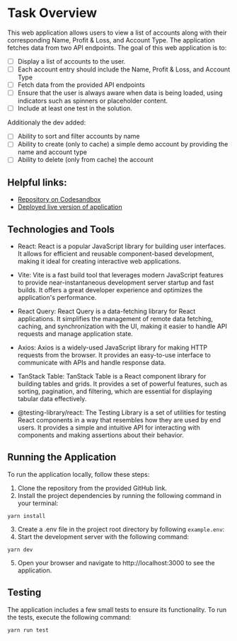 # Task Overview
This web application allows users to view a list of accounts along with their corresponding Name, Profit & Loss, and Account Type. The application fetches data from two API endpoints. The goal of this web application is to:
- [ ] Display a list of accounts to the user.
- [ ] Each account entry should include the Name, Profit & Loss, and Account Type
- [ ] Fetch data from the provided API endpoints
- [ ] Ensure that the user is always aware when data is being loaded, using indicators such as spinners or placeholder content. 
- [ ] Include at least one test in the solution.

Additionaly the dev added:
- [ ] Ability to sort and filter accounts by name
- [ ] Ability to create (only to cache) a simple demo account by providing the name and account type
- [ ] Ability to delete (only from cache) the account

## Helpful links:
- [Repository on Codesandbox]()
- [Deployed live version of application]()

## Technologies and Tools
- React: React is a popular JavaScript library for building user interfaces. It allows for efficient and reusable component-based development, making it ideal for creating interactive web applications.

- Vite: Vite is a fast build tool that leverages modern JavaScript features to provide near-instantaneous development server startup and fast builds. It offers a great developer experience and optimizes the application's performance.

- React Query: React Query is a data-fetching library for React applications. It simplifies the management of remote data fetching, caching, and synchronization with the UI, making it easier to handle API requests and manage application state.

- Axios: Axios is a widely-used JavaScript library for making HTTP requests from the browser. It provides an easy-to-use interface to communicate with APIs and handle response data.

- TanStack Table: TanStack Table is a React component library for building tables and grids. It provides a set of powerful features, such as sorting, pagination, and filtering, which are essential for displaying tabular data effectively.

- @testing-library/react: The Testing Library is a set of utilities for testing React components in a way that resembles how they are used by end users. It provides a simple and intuitive API for interacting with components and making assertions about their behavior.

## Running the Application
To run the application locally, follow these steps:

1. Clone the repository from the provided GitHub link.
2. Install the project dependencies by running the following command in your terminal:
```shell
yarn install
```
3. Create a .env file in the project root directory by following `example.env`:
4. Start the development server with the following command:
```shell
yarn dev
```
5. Open your browser and navigate to http://localhost:3000 to see the application.

## Testing
The application includes a few small tests to ensure its functionality. To run the tests, execute the following command:

```shell
yarn run test
```
